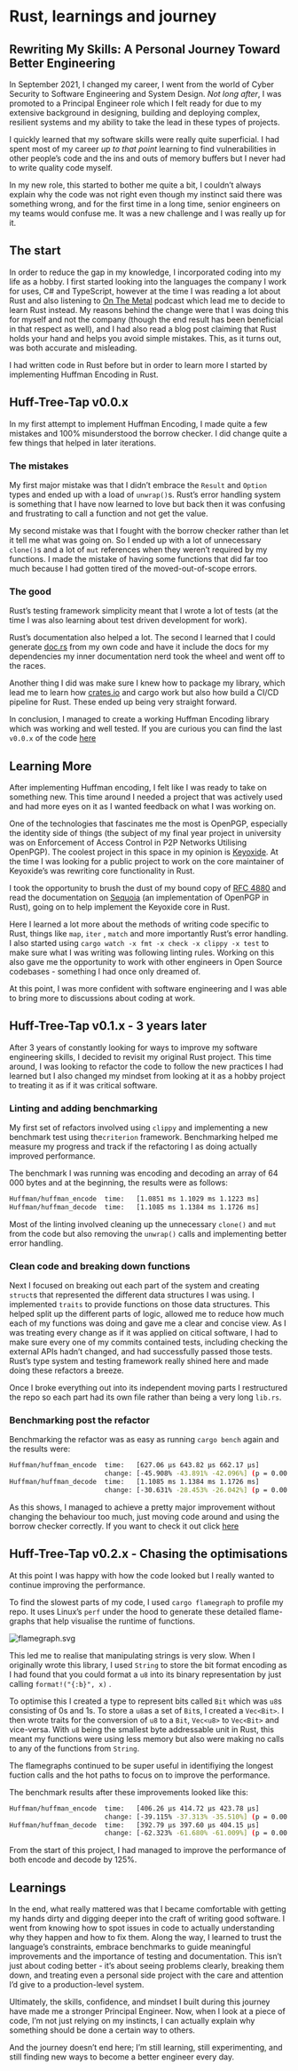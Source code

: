 # Rust, learnings and journey

## Rewriting My Skills: A Personal Journey Toward Better Engineering

In September 2021, I changed my career, I went from the world of Cyber Security to Software Engineering and System Design. *Not long after*, I was promoted to a Principal Engineer role which I felt ready for due to my extensive background in designing, building and deploying complex, resilient systems and my ability to take the lead in these types of projects. 

I quickly learned that my software skills were really quite superficial. I had spent most of my career *up to that point* learning to find vulnerabilities in other people’s code and the ins and outs of memory buffers but I never had to write quality code myself. 

In my new role, this started to bother me quite a bit, I couldn’t always explain why the code was not right even though my instinct said there was something wrong, and for the first time in a long time, senior engineers on my teams would confuse me. It was a new challenge and I was really up for it.

## The start

In order to reduce the gap in my knowledge, I incorporated coding into my life as a hobby. I first started looking into the languages the company I work for uses, C# and TypeScript, however at the time I was reading a lot about Rust and also listening to [On The Metal](https://onthemetal.transistor.fm/) podcast which lead me to decide to learn Rust instead. My reasons behind the change were that I was doing this for myself and not the company (though the end result has been beneficial in that respect as well), and I had also read a blog post claiming that Rust holds your hand and helps you avoid simple mistakes. This, as it turns out, was both accurate and misleading.

I had written code in Rust before but in order to learn more I started by implementing Huffman Encoding in Rust. 

## Huff-Tree-Tap v0.0.x

In my first attempt to implement Huffman Encoding, I made quite a few mistakes and 100% misunderstood the borrow checker. I did change quite a few things that helped in later iterations.

### The mistakes

My first major mistake was that I didn’t embrace the `Result` and `Option` types and ended up with a load of `unwrap()`s. Rust’s error handling system is something that I have now learned to love but back then it was confusing and frustrating to call a function and not get the value.

My second mistake was that I fought with the borrow checker rather than let it tell me what was going on. So I ended up with a lot of unnecessary `clone()`s  and a lot of  `mut` references when they weren’t required by my functions. I made the mistake of having some functions that did far too much because I had gotten tired of the moved-out-of-scope errors.

### The good

Rust’s testing framework simplicity meant that I wrote a lot of tests (at the time I was also learning about test driven development for work).

Rust’s documentation also helped a lot. The second I learned that I could generate [doc.rs](http://doc.rs) from my own code and have it include the docs for my dependencies my inner documentation nerd took the wheel and went off to the races.

Another thing I did was make sure I knew how to package my library, which lead me to learn how [crates.io](https://crates.io/crates/huff-tree-tap) and cargo work but also how build a CI/CD pipeline for Rust. These ended up being very straight forward.

In conclusion, I managed to create a working Huffman Encoding library which was working and well tested. If you are curious you can find the last `v0.0.x` of the code [here](https://github.com/chimbosonic/huff-tree-tap/tree/v0.0.5)

## Learning More

After implementing Huffman encoding, I felt like I was ready to take on something new. This time around I needed a project that was actively used and had more eyes on it as I wanted feedback on what I was working on. 

One of the technologies that fascinates me the most  is OpenPGP, especially the identity side of things (the subject of my final year project in university was on Enforcement of Access Control in P2P Networks Utilising OpenPGP). The coolest project in this space in my opinion is [Keyoxide](https://keyoxide.org/). At the time I was looking for a public project to work on the core maintainer of  Keyoxide’s was rewriting core functionality in Rust. 

I took the opportunity to brush the dust of my bound copy of [RFC 4880](https://www.rfc-editor.org/rfc/rfc4880) and read the documentation on [Sequoia](https://sequoia-pgp.org/) (an implementation of OpenPGP in Rust), going on to help implement the Keyoxide core in Rust.

Here I learned a lot more about the methods of writing code specific to Rust, things like `map`, `iter` , `match`  and more importantly Rust’s error handling. I also started using `cargo watch -x fmt -x check -x clippy -x test` to make sure what I was writing was following linting rules. Working on this also gave me the opportunity to work with other engineers in Open Source codebases - something I had once only dreamed of.

At this point, I was more confident with software engineering and I was able to bring more to discussions about coding at work. 

## Huff-Tree-Tap v0.1.x - 3 years later

After 3 years of constantly looking for ways to improve my software engineering skills, I decided to revisit my original Rust project. This time around, I was looking to refactor the code to follow the new practices I had learned but I also changed my mindset from looking at it as a hobby project to treating it as if it was critical software.

### Linting and adding benchmarking

My first set of refactors involved using `clippy` and implementing a new benchmark test using the`criterion` framework. Benchmarking helped me measure my progress and track if the refactoring I as doing actually improved performance.

The benchmark I was running was encoding and decoding an array of 64 000 bytes and at the beginning, the results were as follows:

```bash
Huffman/huffman_encode  time:   [1.0851 ms 1.1029 ms 1.1223 ms]
Huffman/huffman_decode  time:   [1.1085 ms 1.1384 ms 1.1726 ms]
```

Most of the linting involved cleaning up the unnecessary `clone()` and `mut` from the code but also removing the `unwrap()` calls and implementing better error handling.

### Clean code and breaking down functions

Next I focused on breaking out each part of the system and creating `struct`s that represented the different data structures I was using. I implemented `traits` to provide functions on those data structures. This helped split up the different parts of logic, allowed me to reduce how much each of my functions was doing and gave me a clear and concise view. As I was treating every change as if it was applied on citical software, I had to make sure every one of my commits contained tests, including checking the external APIs hadn’t changed, and had successfully passed those tests. Rust’s type system and testing framework really shined here and made doing these refactors a breeze.

Once I broke everything out into its independent moving parts I restructured the repo so each part had its own file rather than being a very long `lib.rs`.

### Benchmarking post the refactor

Benchmarking the refactor was as easy as running `cargo bench` again and the results were:

```bash
Huffman/huffman_encode  time:   [627.06 µs 643.82 µs 662.17 µs]
                        change: [-45.908% -43.891% -42.096%] (p = 0.00 < 0.05)
Huffman/huffman_decode  time:   [1.1085 ms 1.1384 ms 1.1726 ms]
                        change: [-30.631% -28.453% -26.042%] (p = 0.00 < 0.05)
```

As this shows, I managed to achieve a pretty major improvement without changing the behaviour too much, just moving code around and using the borrow checker correctly. If you want to check it out click [here](https://github.com/chimbosonic/huff-tree-tap/tree/v0.1.0)

## Huff-Tree-Tap v0.2.x - Chasing the optimisations

At this point I was happy with how the code looked but I really wanted to continue improving the performance. 

To find the slowest parts of my code, I used `cargo flamegraph` to profile my repo. It uses Linux’s `perf` under the hood to generate these detailed flame-graphs that help visualise the runtime of functions.

![flamegraph.svg](https://prod-files-secure.s3.us-west-2.amazonaws.com/153583c8-7f95-4cba-8652-846532c55e67/16d6d54b-a308-4a26-9bd1-3e9f569dc48d/flamegraph.svg)

This led me to realise that manipulating strings is very slow. When I originally wrote this library, I used `String` to store the bit format encoding as I had found that you could format a `u8`  into its binary representation by just calling `format!("{:b}", x)` . 

To optimise this I created a type to represent bits called `Bit` which was `u8`s consisting of 0s and 1s. To store a `u8`as a set of `Bit`s, I  created a `Vec<Bit>`.  I then wrote traits for the conversion of `u8` to a `Bit`,  `Vec<u8>` to `Vec<Bit>` and vice-versa. With `u8` being the smallest byte addressable unit in Rust, this meant my functions were using less memory but also were making no calls to any of the functions from `String`.

The flamegraphs continued to be super useful in identifiying the longest fuction calls and the hot paths to focus on to improve the performance.

The benchmark results after these improvements looked like this:

```bash
Huffman/huffman_encode  time:   [406.26 µs 414.72 µs 423.78 µs]
                        change: [-39.115% -37.313% -35.510%] (p = 0.00 < 0.05)
Huffman/huffman_decode  time:   [392.79 µs 397.60 µs 404.15 µs]
                        change: [-62.323% -61.680% -61.009%] (p = 0.00 < 0.05)
```

From the start of this project, I had managed to improve the performance of both encode and decode by 125%.

## Learnings

In the end, what really mattered was that I became comfortable with getting my hands dirty and digging deeper into the craft of writing good software. I went from knowing how to spot issues in code to actually understanding why they happen and how to fix them. Along the way, I learned to trust the language’s constraints, embrace benchmarks to guide meaningful improvements and the importance of testing and documentation. This isn’t just about coding better - it’s about seeing problems clearly, breaking them down, and treating even a personal side project with the care and attention I’d give to a production-level system.

Ultimately, the skills, confidence, and mindset I built during this journey have made me a stronger Principal Engineer. Now, when I look at a piece of code, I’m not just relying on my instincts, I can actually explain why something should be done a certain way to others.

And the journey doesn’t end here; I’m still learning, still experimenting, and still finding new ways to become a better engineer every day.
